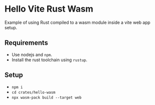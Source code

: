 # Hello Vite Rust Wasm

Example of using Rust compiled to a wasm module inside a vite web app setup. 

## Requirements

* Use nodejs and `npm`.
* Install the rust toolchain using `rustup`.

## Setup

* `npm i`
* `cd crates/hello-wasm`
* `npx wasm-pack build --target web`

